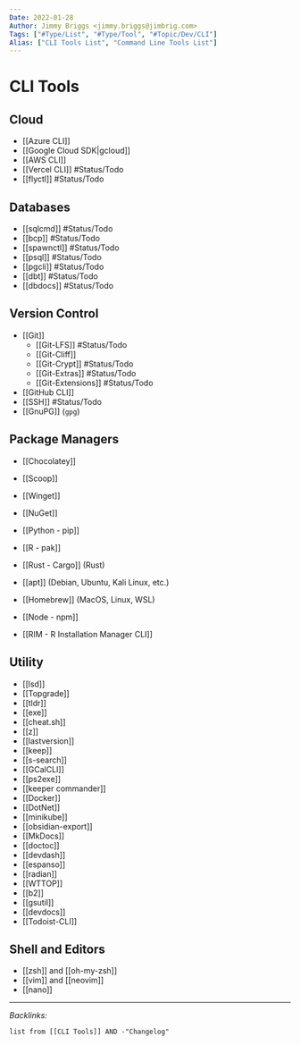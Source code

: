```yaml
---
Date: 2022-01-28
Author: Jimmy Briggs <jimmy.briggs@jimbrig.com>
Tags: ["#Type/List", "#Type/Tool", "#Topic/Dev/CLI"]
Alias: ["CLI Tools List", "Command Line Tools List"]
---
```


# CLI Tools

## Cloud

- [[Azure CLI]]
- [[Google Cloud SDK|gcloud]]
- [[AWS CLI]]
- [[Vercel CLI]] #Status/Todo
- [[flyctl]] #Status/Todo

## Databases

- [[sqlcmd]] #Status/Todo
- [[bcp]] #Status/Todo
- [[spawnctl]] #Status/Todo
- [[psql]] #Status/Todo
- [[pgcli]] #Status/Todo
- [[dbt]] #Status/Todo
- [[dbdocs]] #Status/Todo

## Version Control

- [[Git]]
	- [[Git-LFS]] #Status/Todo
	- [[Git-Cliff]]
	- [[Git-Crypt]] #Status/Todo
	- [[Git-Extras]] #Status/Todo
	- [[Git-Extensions]] #Status/Todo
- [[GitHub CLI]]
- [[SSH]] #Status/Todo
- [[GnuPG]] (`gpg`) 

## Package Managers

- [[Chocolatey]]
- [[Scoop]]
- [[Winget]]
- [[NuGet]]
- [[Python - pip]]
- [[R - pak]]
- [[Rust - Cargo]] (Rust)
- [[apt]] (Debian, Ubuntu, Kali Linux, etc.)
- [[Homebrew]] (MacOS, Linux, WSL)
- [[Node - npm]]

- [[RIM - R Installation Manager CLI]]

## Utility

- [[lsd]]
- [[Topgrade]]
- [[tldr]]
- [[exe]]
- [[cheat.sh]]
- [[z]]
- [[lastversion]]
- [[keep]]
- [[s-search]]
- [[GCalCLI]]
- [[ps2exe]]
- [[keeper commander]]
- [[Docker]]
- [[DotNet]]
- [[minikube]]
- [[obsidian-export]]
- [[MkDocs]]
- [[doctoc]]
- [[devdash]]
- [[espanso]]
- [[radian]]
- [[WTTOP]]
- [[b2]]
- [[gsutil]]
- [[devdocs]]
- [[Todoist-CLI]]

## Shell and Editors

- [[zsh]] and [[oh-my-zsh]]
- [[vim]] and [[neovim]]
- [[nano]]

***

*Backlinks:*

```dataview
list from [[CLI Tools]] AND -"Changelog"
```